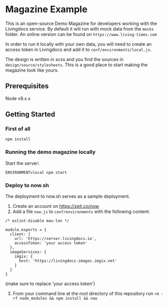 # Magazine Example

This is an open-source Demo Magazine for developers working with the Livingdocs service.
By default it will run with mock data from the `mocks` folder. An online version can be found on `https://www.living-times.com`

In order to run it locally with your own data, you will need to create an access token in Livingdocs and add it to `conf/environments/local.js`.

The design is written in scss and you find the sources in `design/source/stylesheets`. This is a good place to start making the magazine look like yours.

## Prerequisites
Node v8.x.x

## Getting Started

### First of all
```
npm install
```

### Running the demo magazine locally
Start the server:

```
ENVIRONMENT=local npm start
```

### Deploy to now.sh

The deployment to now.sh serves as a sample deployment.

1. Create an account on https://zeit.co/now
2. Add a file `now.js` to `conf/environments` with the following content:
```
/* eslint-disable max-len */

module.exports = {
  client: {
    url: 'https://server.livingdocs.io',
    accessToken: 'your access token'
  },
  imageServices: {
    imgix: {
      host: 'https://livingdocs-images.imgix.net'
    }
  }
}
```
(make sure to replace 'your access token')

3. From your command line at the root directory of this repository run `rm -rf node_modules && npm install && now`
